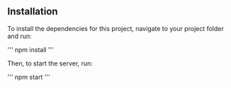 ## Installation

To install the dependencies for this project, navigate to your project folder and run:

''' npm install '''

Then, to start the server, run:

''' npm start '''